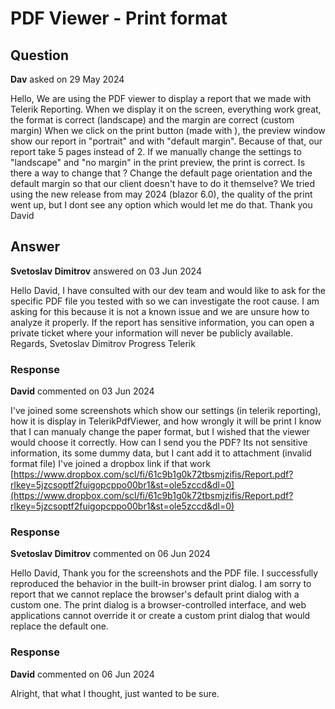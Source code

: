 # PDF Viewer - Print format

## Question

**Dav** asked on 29 May 2024

Hello, We are using the PDF viewer to display a report that we made with Telerik Reporting. When we display it on the screen, everything work great, the format is correct (landscape) and the margin are correct (custom margin) When we click on the print button (made with <PdfViewerToolBarPrintTool />), the preview window show our report in "portrait" and with "default margin". Because of that, our report take 5 pages instead of 2. If we manually change the settings to "landscape" and "no margin" in the print preview, the print is correct. Is there a way to change that ? Change the default page orientation and the default margin so that our client doesn't have to do it themselve? We tried using the new release from may 2024 (blazor 6.0), the quality of the print went up, but I dont see any option which would let me do that. Thank you David

## Answer

**Svetoslav Dimitrov** answered on 03 Jun 2024

Hello David, I have consulted with our dev team and would like to ask for the specific PDF file you tested with so we can investigate the root cause. I am asking for this because it is not a known issue and we are unsure how to analyze it properly. If the report has sensitive information, you can open a private ticket where your information will never be publicly available. Regards, Svetoslav Dimitrov Progress Telerik

### Response

**David** commented on 03 Jun 2024

I've joined some screenshots which show our settings (in telerik reporting), how it is display in TelerikPdfViewer, and how wrongly it will be print I know that I can manualy change the paper format, but I wished that the viewer would choose it correctly. How can I send you the PDF? Its not sensitive information, its some dummy data, but I cant add it to attachment (invalid format file) I've joined a dropbox link if that work [https://www.dropbox.com/scl/fi/61c9b1g0k72tbsmjzifis/Report.pdf?rlkey=5jzcsoptf2fuigopcppo00br1&st=ole5zccd&dl=0](https://www.dropbox.com/scl/fi/61c9b1g0k72tbsmjzifis/Report.pdf?rlkey=5jzcsoptf2fuigopcppo00br1&st=ole5zccd&dl=0)

### Response

**Svetoslav Dimitrov** commented on 06 Jun 2024

Hello David, Thank you for the screenshots and the PDF file. I successfully reproduced the behavior in the built-in browser print dialog. I am sorry to report that we cannot replace the browser's default print dialog with a custom one. The print dialog is a browser-controlled interface, and web applications cannot override it or create a custom print dialog that would replace the default one.

### Response

**David** commented on 06 Jun 2024

Alright, that what I thought, just wanted to be sure.
